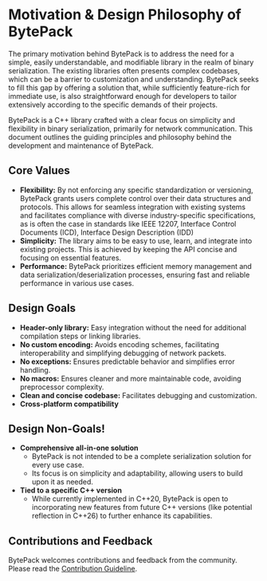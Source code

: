 # Motivation & Design Philosophy of BytePack
The primary motivation behind BytePack is to address the need for a simple, easily understandable, and modifiable library in the realm of binary serialization. The existing libraries often presents complex codebases, which can be a barrier to customization and understanding. BytePack seeks to fill this gap by offering a solution that, while sufficiently feature-rich for immediate use, is also straightforward enough for developers to tailor extensively according to the specific demands of their projects.

BytePack is a C++ library crafted with a clear focus on simplicity and flexibility in binary serialization, primarily for network communication. This document outlines the guiding principles and philosophy behind the development and maintenance of BytePack.

## Core Values
- **Flexibility:** By not enforcing any specific standardization or versioning, BytePack grants users complete control over their data structures and protocols. This allows for seamless integration with existing systems and facilitates compliance with diverse industry-specific specifications, as is often the case in standards like IEEE 12207, Interface Control Documents (ICD), Interface Design Description (IDD)
- **Simplicity:** The library aims to be easy to use, learn, and integrate into existing projects. This is achieved by keeping the API concise and focusing on essential features.
- **Performance:** BytePack prioritizes efficient memory management and data serialization/deserialization processes, ensuring fast and reliable performance in various use cases.

## Design Goals
- **Header-only library:** Easy integration without the need for additional compilation steps or linking libraries.
- **No custom encoding:** Avoids encoding schemes, facilitating interoperability and simplifying debugging of network packets.
- **No exceptions:** Ensures predictable behavior and simplifies error handling.
- **No macros:** Ensures cleaner and more maintainable code, avoiding preprocessor complexity.
- **Clean and concise codebase:** Facilitates debugging and customization.
- **Cross-platform compatibility**

## Design Non-Goals!
- **Comprehensive all-in-one solution**
  - BytePack is not intended to be a complete serialization solution for every use case.
  - Its focus is on simplicity and adaptability, allowing users to build upon it as needed.
- **Tied to a specific C++ version**
  - While currently implemented in C++20, BytePack is open to incorporating new features from future C++ versions (like potential reflection in C++26) to further enhance its capabilities.

## Contributions and Feedback
BytePack welcomes contributions and feedback from the community. Please read the [Contribution Guideline](../CONTRIBUTING.md).